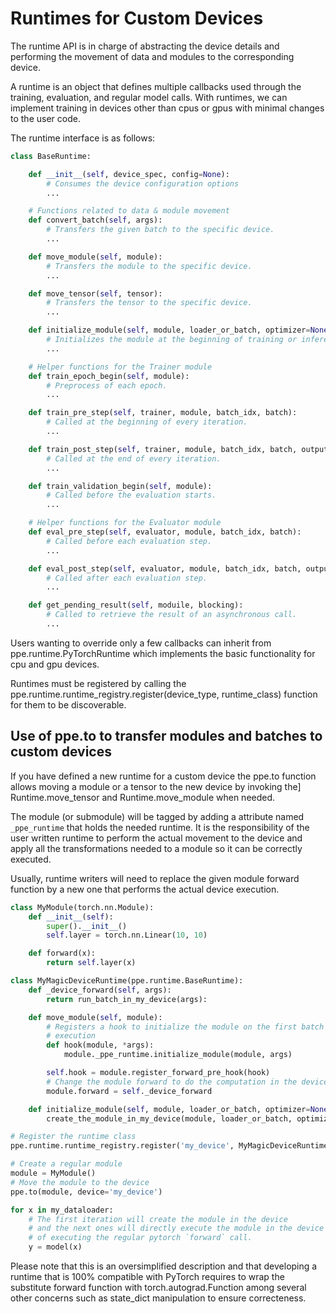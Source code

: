 # Runtimes for Custom Devices

The runtime API is in charge of abstracting the device details 
and performing the movement of data and modules to the corresponding device.

A runtime is an object that defines multiple callbacks used
through the training, evaluation, and regular model calls.
With runtimes, we can implement training in devices other than cpus or gpus
with minimal changes to the user code.

The runtime interface is as follows:

```python
class BaseRuntime:

    def __init__(self, device_spec, config=None):
        # Consumes the device configuration options
        ...

    # Functions related to data & module movement
    def convert_batch(self, args):
        # Transfers the given batch to the specific device.
        ...

    def move_module(self, module):
        # Transfers the module to the specific device.
        ...

    def move_tensor(self, tensor):
        # Transfers the tensor to the specific device.
        ...

    def initialize_module(self, module, loader_or_batch, optimizer=None):
        # Initializes the module at the beginning of training or inference.
        ...

    # Helper functions for the Trainer module
    def train_epoch_begin(self, module):
        # Preprocess of each epoch.
        ...

    def train_pre_step(self, trainer, module, batch_idx, batch):
        # Called at the beginning of every iteration.
        ...

    def train_post_step(self, trainer, module, batch_idx, batch, outputs):
        # Called at the end of every iteration.
        ...

    def train_validation_begin(self, module):
        # Called before the evaluation starts.
        ...

    # Helper functions for the Evaluator module
    def eval_pre_step(self, evaluator, module, batch_idx, batch):
        # Called before each evaluation step.
        ...

    def eval_post_step(self, evaluator, module, batch_idx, batch, outputs):
        # Called after each evaluation step.
        ...

    def get_pending_result(self, moduile, blocking):
        # Called to retrieve the result of an asynchronous call.
        ...
```

Users wanting to override only a few callbacks can inherit from
ppe.runtime.PyTorchRuntime which implements the basic functionality for cpu and
gpu devices.

Runtimes must be registered by calling the
ppe.runtime.runtime_registry.register(device_type, runtime_class) function
for them to be discoverable.


## Use of ppe.to to transfer modules and batches to custom devices

If you have defined a new runtime for a custom device the ppe.to function
allows moving a module or a tensor to the new device by invoking the]
Runtime.move_tensor and Runtime.move_module when needed.

The module (or submodule) will be tagged by adding a attribute named
`_ppe_runtime` that holds the needed runtime. It is the responsibility of the
user written runtime to perform the actual movement to the device and apply
all the transformations needed to a module so it can be correctly executed.

Usually, runtime writers will need to replace the given module forward function
by a new one that performs the actual device execution.

```python
class MyModule(torch.nn.Module):
    def __init__(self):
        super().__init__()
        self.layer = torch.nn.Linear(10, 10)

    def forward(x):
        return self.layer(x)

class MyMagicDeviceRuntime(ppe.runtime.BaseRuntime):
    def _device_forward(self, args):
        return run_batch_in_my_device(args):

    def move_module(self, module):
        # Registers a hook to initialize the module on the first batch
        # execution
        def hook(module, *args):
            module._ppe_runtime.initialize_module(module, args)

        self.hook = module.register_forward_pre_hook(hook)
        # Change the module forward to do the computation in the device
        module.forward = self._device_forward

    def initialize_module(self, module, loader_or_batch, optimizer=None):
        create_the_module_in_my_device(module, loader_or_batch, optimizer) 

# Register the runtime class
ppe.runtime.runtime_registry.register('my_device', MyMagicDeviceRuntime)

# Create a regular module
module = MyModule()
# Move the module to the device
ppe.to(module, device='my_device')

for x in my_dataloader:
    # The first iteration will create the module in the device
    # and the next ones will directly execute the module in the device instead
    # of executing the regular pytorch `forward` call.
    y = model(x)
```

Please note that this is an oversimplified description and that developing a
runtime that is 100% compatible with PyTorch requires to wrap the substitute
forward function with torch.autograd.Function among several other concerns
such as state_dict manipulation to ensure correcteness.

